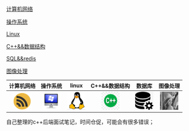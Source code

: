 
[计算机网络](#计算机网络)

[操作系统](#操作系统)

[Linux](#Linux)

[C++&&数据结构](#C数据结构)

[SQL&&redis](#SQLRedis)

[图像处理](#图像处理)

|计算机网络|操作系统|linux|C++&&数据结构|数据库|图像处理
|-|-|-|-|-|-|
|<div align=center><a href="https://github.com/EricOo0/interview_prepare/blob/main/%E8%AE%A1%E7%AE%97%E6%9C%BA%E7%BD%91%E7%BB%9C.md"><img src="image/network.png" height="48" width="48" ></a></div>|<div align=center><a href="https://github.com/EricOo0/interview_prepare/blob/main/%E6%93%8D%E4%BD%9C%E7%B3%BB%E7%BB%9F.md"><img src="https://github.com/EricOo0/interview_prepare/blob/main/image/os.png" height="48" width="48" ></a></div>|<div align=center><a href="https://github.com/EricOo0/interview_prepare/blob/main/linux.md"><img src="https://github.com/EricOo0/interview_prepare/blob/main/image/linux.jpeg" height="48" width="48" ></a></div>|<div align=center><a href="https://github.com/EricOo0/interview_prepare/blob/main/c%2B%2B%E4%B8%8E%E6%95%B0%E6%8D%AE%E7%BB%93%E6%9E%84.md"><img src="https://github.com/EricOo0/interview_prepare/blob/main/image/c++.jpeg" height="48" width="48" ></a></div>|<div align=center><a href="https://github.com/EricOo0/interview_prepare/blob/main/sql.md"><img src="https://github.com/EricOo0/interview_prepare/blob/main/image/db.jpeg" height="48" width="48" ></a></div>|<div align=center><a href="https://github.com/EricOo0/interview_prepare/blob/main/%E5%9B%BE%E5%83%8F%E5%A4%84%E7%90%86.md"><img src="https://github.com/EricOo0/interview_prepare/blob/main/image/lena.gif" height="48" width="48" ></a></div>

自己整理的c++后端面试笔记，时间仓促，可能会有很多错误；  
